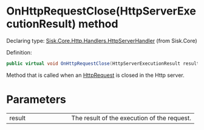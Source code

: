 <!--

Copyrights 2023 Sisk Framework - CypherPotato
Published under MIT license

!!! DO NOT EDIT THIS FILE !!!
This file was generated by a tool in the Sisk package. To edit the information in this documentation,
edit the XML documentation present in the Sisk source code.

-->


# OnHttpRequestClose(HttpServerExecutionResult) method

Declaring type: [Sisk.Core.Http.Handlers.HttpServerHandler](/read?q=/contents/spec/Sisk.Core.Http.Handlers.HttpServerHandler.md) (from Sisk.Core)


Definition:

```cs
public virtual void OnHttpRequestClose(HttpServerExecutionResult result)
```

Method that is called when an <a href="/read?q=/contents/spec/Sisk.Core.Http.HttpRequest.md">HttpRequest</a> is closed in the Http server.


# Parameters

<table>
    <tbody>
<tr>
    <td width="33%">result</td>
    <td>The result of the execution of the request.</td>
</tr>
    </tbody>
</table>
